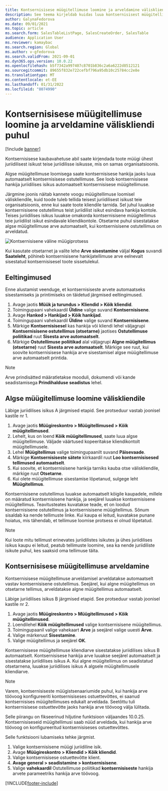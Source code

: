 ```yaml
---
title: Kontsernisisese müügitellimuse loomine ja arveldamine väliskliendi puhul
description: See teema kirjeldab kuidas luua kontsernisisest müügitellimust ja arveldamist väliskliendi puhul
author: GalynaFedorova
ms.date: 09/01/2021
ms.topic: article
ms.search.form: SalesTableListPage, SalesCreateOrder, SalesTable
audience: Application User
ms.reviewer: kamaybac
ms.search.region: Global
ms.author: v-gfedorova
ms.search.validFrom: 2021-09-01
ms.dyn365.ops.version: 10.0.22
ms.openlocfilehash: b5f7342a997407c8701b836c2a6a6222d8512121
ms.sourcegitcommit: 89655f832e722cefbf796a95db10c25784cc2e8e
ms.translationtype: MT
ms.contentlocale: et-EE
ms.lasthandoff: 01/31/2022
ms.locfileid: "8074990"
---
```

# <a name="create-and-invoice-an-intercompany-sales-order-for-an-external-customer"></a>Kontsernisisese müügitellimuse loomine ja arveldamine väliskliendi puhul

[!include [banner](../../includes/banner.md)]

Kontsernisisese kaubavahetuse abil saate kirjendada toote müügi ühest juriidilisest isikust teise juriidilisse isikusse, mis on samas organisatsioonis.

Algse müügitellimuse loomisega saate kontsernisisese hankija jaoks luua automaatselt kontsernisisese ostutellimuse. See loob kontsernisisese hankija juriidilises isikus automaatselt kontsernisisese müügitellimuse.

Järgmine joonis näitab kannete voogu müügitellimuse loomisel väliskliendile, kuid toode tuleb tellida teisest juriidilisest isikust teie organisatsioonis, enne kui saate toote kliendile tarnida. Sel juhul luuakse kontsernisisene ostutellimus teist juriidilist isikut esindava hankija kontole. Teises juriidilises isikus luuakse omakorda kontsernisisene müügitellimus teie juriidilist isikut esindavale kliendikontole. Otsetarne puhul sisestatakse algse müügitellimuse arve automaatselt, kui kontsernisisene ostutellimus on arveldatud.

![Kontsernisisene väline müügiprotsess](media/intercompanyexternalsalesprocess.png)

Kui kasutate otsetarnet ja valite lehe **Arve sisestamine** väljal **Kogus** suvandi **Saateleht**, põhineb kontsernisisene hankijatellimuse arve eelnevalt sisestatud kontsernisisesel toote sissetulekul.

## <a name="prerequisites"></a>Eeltingimused

Enne alustamist veenduge, et kontsernisiseste arvete automaatseks sisestamiseks ja printimiseks on täidetud järgmised eeltingimused.

1. Avage jaotis **Müük ja turundus \> Kliendid \> Kõik kliendid**.
1. Toimingupaani vahekaardil **Üldine** valige suvand **Kontsernisisene**.
1. Avage **Hanked \> Hankijad \> Kõik hankijad**.
1. Toimingupaani vahekaardil **Üldine** valige suvand **Kontsernisisene**.
1. Märkige **Kontsernisisesel** kas hankija või kliendi lehel väljagrupi **Kontsernisisene ostutellimus (otsetarne)** jaotises **Ostutellimuse poliitikad** ruut **Sisesta arve automaatselt**.
1. Märkige **Ostutellimuse poliitikad** alal väljagrupi **Algne müügitellimus (otsetarne)** ruut **Sisesta arve automaatselt**. Märkige see ruut, kui soovite kontsernisisese hankija arve sisestamisel algse müügitellimuse arve automaatselt printida.

> [!NOTE]
> Arve prindisätted määratletakse mooduli, dokumendi või kande seadistamisega **Prindihalduse seadistus** lehel.

## <a name="create-an-original-sales-order-for-an-external-customer"></a>Algse müügitellimuse loomine väliskliendile

Läbige juriidilises isikus A järgmised etapid. See protseduur vastab joonisel kastile nr 1.

1. Avage jaotis **Müügireskontro \> Müügitellimused \> Kõik müügitellimused**.
1. Lehelt, kus on loend **Kõik müügitellimused**, saate luua algse müügitellimuse. Väljade väärtused kopeeritakse kliendikontolt müügitellimusele.
1. Lehel **Müügitellimus** valige toimingupaanilt suvand **Päisevaade**.
1. Märkige **Kontsernisiseste sätete** kiirkaardil ruut **Loo kontsernisisesed tellimused automaatselt**.
1. Kui soovite, et kontsernisisene hankija tarniks kauba otse väliskliendile, märkige ruut **Otsetarne**.
1. Kui olete müügitellimuse sisestamise lõpetanud, sulgege leht **Müügitellimus**.

Kontsernisisene ostutellimus luuakse automaatselt kõigile kaupadele, millele on määratud kontsernisisene hankija, ja seejärel luuakse kontsernisisene müügitellimus. Teavitusteates kuvatakse teade, et on loodud kontsernisisene ostutellimus ja kontsernisisene müügitellimus. Sõnum sisaldab ka nende tellimuste linke. Kui kaupa ei leitud, kuvatakse punane hoiatus, mis tähendab, et tellimuse loomise protsess ei olnud lõpetatud.

> [!NOTE]
> Kui loote mitu tellimust erinevates juriidilistes isikutes ja ühes juriidilises isikus kaupu ei leitud, peatub tellimuste loomine, sea ka nende juriidiliste isikute puhul, kes saaksid oma tellimuse täita.

## <a name="invoice-an-intercompany-sales-order"></a>Kontsernisisese müügitellimuse arveldamine

Kontsernisisese müügitellimuse arveldamisel arveldatakse automaatselt vastav kontsernisisene ostutellimus. Seejärel, kui algne müügitellimus on otsetarne tellimus, arveldatakse algne müügitellimus automaatselt.

Läbige juriidilises isikus B järgmised etapid. See protseduur vastab joonisel kastile nr 2.

1. Avage jaotis **Müügireskontro \> Müügitellimused \> Kõik müügitellimused**.
1. Loendilehel **Kõik müügitellimused** valige kontsernisisene müügitellimus.
1. Toimingupaanil valige vahekaart **Arve** ja seejärel valige uuesti **Arve**.
1. Valige märkeruut **Sisestamine**.
1. Valige müügitellimus ja seejärel **OK**.

Kontsernisisese müügitellimuse kliendiarve sisestatakse juriidilises isikus B automaatselt. Kontsernisisese hankija arve luuakse seejärel automaatselt ja sisestatakse juriidilises isikus A. Kui algne müügitellimus on seadistatud otsetarnena, luuakse juriidilises isikus A algsele müügitellimusele kliendiarve.

> [!NOTE]
> Varem, kontsernisiseste müügistsenaariumide puhul, kui hankija arve töövoog konfigureeriti kontsernisiseses ostuettevõttes, ei saanud kontsernisises müügitellimuses edukalt arveldada. Seetõttu tuli kontsernisisese ostuettevõtte jaoks hankija arve töövoog välja lülitada. 
> 
> Selle piirangu on fikseerinud hiljutine funktsioon väljaandes 10.0.25. Kontsernisiseseid müügitellimusi saab nüüd arveldada, kui hankija arve töövoog on konfigureeritud kontsernisiseses ostuettevõttes.
> 
> Selle funktsiooni lubamiseks tehke järgmist.
>
> 1. Valige kontsernisisene müügi juriidiline isik.  
> 2. Avage **Müügireskontro \> Kliendid \> Kõik kliendid**.
> 3. Valige kontsernisisese ostuettevõtte klient.
> 4. **Avage general \> seadistamine \> kontsernisisene**.
> 5. Valige **vahekaardil** Ostutellimuse poliitikad **kontsernisiseste** hankija arvete parameetriks hankija arve töövoog.

[!INCLUDE[footer-include](../../includes/footer-banner.md)]
